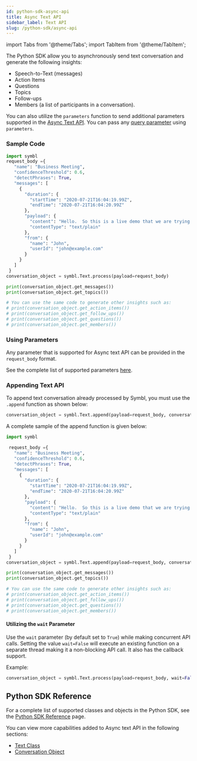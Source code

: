 ```yaml
---
id: python-sdk-async-api
title: Async Text API 
sidebar_label: Text API
slug: /python-sdk/async-api
---
```

import Tabs from '@theme/Tabs';
import TabItem from '@theme/TabItem';


The Python SDK allow you to asynchronously send text conversation and generate the following insights:

- Speech-to-Text (messages)
- Action Items
- Questions
- Topics
- Follow-ups
- Members (a list of participants in a conversation).

You can also utilize the `parameters` function to send additional parameters supported in the [Async Text API](/docs/async-api/overview/text/post-text/#request-body). You can pass any [query parameter](/docs/async-api/overview/text/post-text#query-params) using `parameters`.


### Sample Code
```python
import symbl
request_body ={
   "name": "Business Meeting",
   "confidenceThreshold": 0.6,
   "detectPhrases": True,
   "messages": [
     {
       "duration": {
         "startTime": "2020-07-21T16:04:19.99Z",
         "endTime": "2020-07-21T16:04:20.99Z"
       },
       "payload": {
         "content": "Hello.  So this is a live demo that we are trying to give very we are going to show how the platform detects various insights can do transcription in real-time and also the different topics of discussions, which would be generated after the call is over, and they will be an email that will be sent to the inbox.  So that is the idea.  So I am going to do a quick conversation.  I would say where I will demonstrate all of this great catching up.  Thanks for calling good to hear.  From you.  And I would love to hear more about what you have to offer?  I will set up a time and appointment probably sometime tomorrow evening where we can go over the documents that you are providing.  I love all the plants.  I just need to discuss with my family in terms of which one will we go forward with it?  It very excited to hear from you and the discount and look forward to talking sharply.  I have a quick question though.  Is there basically website?  Where I can go to and look at all these details myself.  It will be very helpful.  Can you also share the quotation to me on email so that I can go ahead and talk about it with my other kind of folks in the family? Thanks a lot.  Thanks for calling good catching up.  Talk soon.",
         "contentType": "text/plain"
       },
       "from": {
         "name": "John",
         "userId": "john@example.com"
       }
     }
   ]
 }
conversation_object = symbl.Text.process(payload=request_body)

print(conversation_object.get_messages()) 
print(conversation_object.get_topics()) 

# You can use the same code to generate other insights such as:
# print(conversation_object.get_action_items()) 
# print(conversation_object.get_follow_ups()) 
# print(conversation_object.get_questions())
# print(conversation_object.get_members())
```
### Using Parameters

Any parameter that is supported for Async text API can be provided in the `request_body` format.

See the complete list of supported parameters [here](/docs/async-api/overview/text/post-text/#request-body). 

### Appending Text API

To append text conversation already processed by Symbl, you must use the `.append` function as shown below: 

```py
conversation_object = symbl.Text.append(payload=request_body, conversation_id='5274326339158016')
``` 

A complete sample of the append function is given below: 

```py 
import symbl

 request_body ={
   "name": "Business Meeting",
   "confidenceThreshold": 0.6,
   "detectPhrases": True,
   "messages": [
     {
       "duration": {
         "startTime": "2020-07-21T16:04:19.99Z",
         "endTime": "2020-07-21T16:04:20.99Z"
       },
       "payload": {
         "content": "Hello.  So this is a live demo that we are trying to give very we are going to show how the platform detects various insights can do transcription in real-time and also the different topics of discussions, which would be generated after the call is over, and they will be an email that will be sent to the inbox.  So that is the idea.  So I am going to do a quick conversation.  I would say where I will demonstrate all of this great catching up.  Thanks for calling good to hear.  From you.  And I would love to hear more about what you have to offer?  I will set up a time and appointment probably sometime tomorrow evening where we can go over the documents that you are providing.  I love all the plants.  I just need to discuss with my family in terms of which one will we go forward with it?  It very excited to hear from you and the discount and look forward to talking sharply.  I have a quick question though.  Is there basically website?  Where I can go to and look at all these details myself.  It will be very helpful.  Can you also share the quotation to me on email so that I can go ahead and talk about it with my other kind of folks in the family? Thanks a lot.  Thanks for calling good catching up.  Talk soon.",
         "contentType": "text/plain"
       },
       "from": {
         "name": "John",
         "userId": "john@example.com"
       }
     }
   ]
 }
conversation_object = symbl.Text.append(payload=request_body, conversation_id='5274326339158016')

print(conversation_object.get_messages())
print(conversation_object.get_topics()) 

# You can use the same code to generate other insights such as:
# print(conversation_object.get_action_items()) 
# print(conversation_object.get_follow_ups()) 
# print(conversation_object.get_questions())
# print(conversation_object.get_members())
```


#### Utilizing the `wait` Parameter

Use the `wait` parameter (by default set to `True`) while making concurrent API calls. Setting the value `wait=False` will execute an existing function on a separate thread making it a non-blocking API call. It also has the callback support.<br/>

Example:
```py
conversation_object = symbl.Text.process(payload=request_body, wait=False)
```
## Python SDK Reference

For a complete list of supported classes and objects in the Python SDK, see the [Python SDK Reference](/docs/python-sdk/python-sdk-reference) page. 

You can view more capabilities added to Async text API in the following sections:

- [Text Class](/docs/python-sdk/python-sdk-reference#text-class)<br/>
- [Conversation Object](/docs/python-sdk/python-sdk-reference#conversation-object)